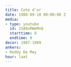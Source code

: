 ```yaml
---
title: Cote d'or
date: 1988-09-10 00:00:00 Z
media:
- type: youtube
  id: 1SA8vRWeMnQ
  starttime: 8
  endtime: 0
decor: 1987-1989
ankers:
- Reddy De Mey
hour: laat
---
```


